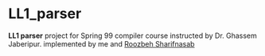 # LL1_parser
**LL1 parser** project for Spring 99 compiler course instructed by Dr. Ghassem Jaberipur.
implemented by me and [Roozbeh Sharifnasab](https://github.com/rsharifnasab)
